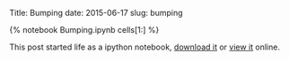 Title: Bumping 
date: 2015-06-17
slug: bumping

{% notebook Bumping.ipynb cells[1:] %}

This post started life as a ipython notebook,
[download it](/downloads/notebooks/Bumping.ipynb)
or
[view it](http://nbviewer.ipython.org/url/betatim.github.io//downloads/notebooks/Bumping.ipynb) online.
